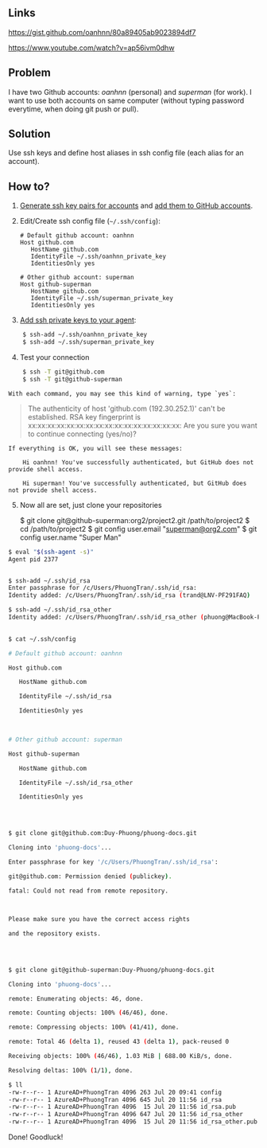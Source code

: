 
## Links
https://gist.github.com/oanhnn/80a89405ab9023894df7

https://www.youtube.com/watch?v=ap56ivm0dhw


## Problem

I have two Github accounts: _oanhnn_ (personal) and _superman_ (for work). I want to use both accounts on same computer (without typing password everytime, when doing git push or pull).

## Solution

Use ssh keys and define host aliases in ssh config file (each alias for an account).

## How to?

1.  [Generate ssh key pairs for accounts](https://help.github.com/articles/generating-a-new-ssh-key/) and [add them to GitHub accounts](https://help.github.com/articles/adding-a-new-ssh-key-to-your-github-account/).
    
2.  Edit/Create ssh config file (`~/.ssh/config`):
    
    ```
    # Default github account: oanhnn
    Host github.com
       HostName github.com
       IdentityFile ~/.ssh/oanhnn_private_key
       IdentitiesOnly yes
       
    # Other github account: superman
    Host github-superman
       HostName github.com
       IdentityFile ~/.ssh/superman_private_key
       IdentitiesOnly yes
    ```
    
3.  [Add ssh private keys to your agent](https://help.github.com/articles/adding-a-new-ssh-key-to-the-ssh-agent/):
    
```bash
    $ ssh-add ~/.ssh/oanhnn_private_key
    $ ssh-add ~/.ssh/superman_private_key
```
    
4.  Test your connection
    
```bash
    $ ssh -T git@github.com
    $ ssh -T git@github-superman
```
    
    With each command, you may see this kind of warning, type `yes`:
    
   >The authenticity of host 'github.com (192.30.252.1)' can't be established.
    RSA key fingerprint is xx:xx:xx:xx:xx:xx:xx:xx:xx:xx:xx:xx:xx:xx:xx:xx:
    Are you sure you want to continue connecting (yes/no)?
    
    If everything is OK, you will see these messages:
```
    Hi oanhnn! You've successfully authenticated, but GitHub does not provide shell access.
    
    Hi superman! You've successfully authenticated, but GitHub does not provide shell access.
```

    
5.  Now all are set, just clone your repositories
    
    $ git clone git@github-superman:org2/project2.git /path/to/project2
    $ cd /path/to/project2
    $ git config user.email "superman@org2.com"
    $ git config user.name  "Super Man"

```bash
$ eval "$(ssh-agent -s)"
Agent pid 2377


$ ssh-add ~/.ssh/id_rsa
Enter passphrase for /c/Users/PhuongTran/.ssh/id_rsa:
Identity added: /c/Users/PhuongTran/.ssh/id_rsa (trand@LNV-PF291FAQ)

$ ssh-add ~/.ssh/id_rsa_other
Identity added: /c/Users/PhuongTran/.ssh/id_rsa_other (phuong@MacBook-Pro-Phuong.local)

 
$ cat ~/.ssh/config

# Default github account: oanhnn

Host github.com

   HostName github.com

   IdentityFile ~/.ssh/id_rsa

   IdentitiesOnly yes

  

# Other github account: superman

Host github-superman

   HostName github.com

   IdentityFile ~/.ssh/id_rsa_other

   IdentitiesOnly yes

  
  

$ git clone git@github.com:Duy-Phuong/phuong-docs.git

Cloning into 'phuong-docs'...

Enter passphrase for key '/c/Users/PhuongTran/.ssh/id_rsa':

git@github.com: Permission denied (publickey).

fatal: Could not read from remote repository.

  

Please make sure you have the correct access rights

and the repository exists.

  
  

$ git clone git@github-superman:Duy-Phuong/phuong-docs.git

Cloning into 'phuong-docs'...

remote: Enumerating objects: 46, done.

remote: Counting objects: 100% (46/46), done.

remote: Compressing objects: 100% (41/41), done.

remote: Total 46 (delta 1), reused 43 (delta 1), pack-reused 0

Receiving objects: 100% (46/46), 1.03 MiB | 688.00 KiB/s, done.

Resolving deltas: 100% (1/1), done.

$ ll
-rw-r--r-- 1 AzureAD+PhuongTran 4096 263 Jul 20 09:41 config
-rw-r--r-- 1 AzureAD+PhuongTran 4096 645 Jul 20 11:56 id_rsa
-rw-r--r-- 1 AzureAD+PhuongTran 4096  15 Jul 20 11:56 id_rsa.pub
-rw-r--r-- 1 AzureAD+PhuongTran 4096 647 Jul 20 11:56 id_rsa_other
-rw-r--r-- 1 AzureAD+PhuongTran 4096  15 Jul 20 11:56 id_rsa_other.pub

```

Done! Goodluck!
